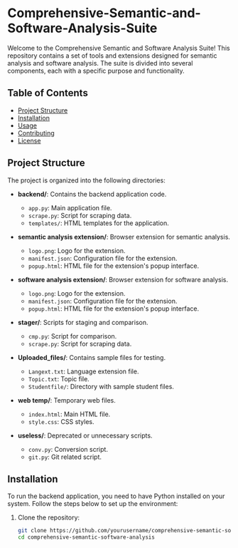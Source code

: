# Comprehensive-Semantic-and-Software-Analysis-Suite

Welcome to the Comprehensive Semantic and Software Analysis Suite! This repository contains a set of tools and extensions designed for semantic analysis and software analysis. The suite is divided into several components, each with a specific purpose and functionality.

## Table of Contents
- [Project Structure](#project-structure)
- [Installation](#installation)
- [Usage](#usage)
- [Contributing](#contributing)
- [License](#license)

## Project Structure

The project is organized into the following directories:

- **backend/**: Contains the backend application code.
  - `app.py`: Main application file.
  - `scrape.py`: Script for scraping data.
  - `templates/`: HTML templates for the application.
  
- **semantic analysis extension/**: Browser extension for semantic analysis.
  - `logo.png`: Logo for the extension.
  - `manifest.json`: Configuration file for the extension.
  - `popup.html`: HTML file for the extension's popup interface.

- **software analysis extension/**: Browser extension for software analysis.
  - `logo.png`: Logo for the extension.
  - `manifest.json`: Configuration file for the extension.
  - `popup.html`: HTML file for the extension's popup interface.

- **stager/**: Scripts for staging and comparison.
  - `cmp.py`: Script for comparison.
  - `scrape.py`: Script for scraping data.

- **Uploaded_files/**: Contains sample files for testing.
  - `Langext.txt`: Language extension file.
  - `Topic.txt`: Topic file.
  - `Studentfile/`: Directory with sample student files.

- **web temp/**: Temporary web files.
  - `index.html`: Main HTML file.
  - `style.css`: CSS styles.

- **useless/**: Deprecated or unnecessary scripts.
  - `conv.py`: Conversion script.
  - `git.py`: Git related script.

## Installation

To run the backend application, you need to have Python installed on your system. Follow the steps below to set up the environment:

1. Clone the repository:
   ```bash
   git clone https://github.com/yourusername/comprehensive-semantic-software-analysis.git
   cd comprehensive-semantic-software-analysis
